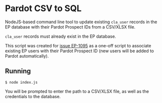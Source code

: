 # Pardot CSV to SQL

NodeJS-based command line tool to update existing `cla_user` records in the EP database with their Pardot Prospect IDs from a CSV/XLSX file.

`cla_user` records must already exist in the EP database.

This script was created for [issue EP-1095](https://theclawiki.atlassian.net/browse/EP-1095) as a one-off script to associate existing EP users with their Pardot Prospect ID (new users will be added to Pardot automatically).

## Running

	$ node index.js

You will be prompted to enter the path to a CSV/XLSX file, as well as the credentials to the database.